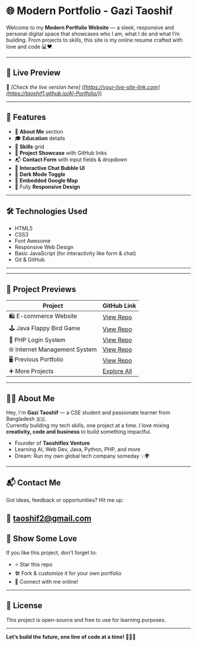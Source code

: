 # 🌐 Modern Portfolio - Gazi Taoshif

Welcome to my **Modern Portfolio Website** — a sleek, responsive and personal digital space that showcases who I am, what I do and what I’m building. From projects to skills, this site is my online resume crafted with love and code 💻❤️.

---

## 🚀 Live Preview
🔗 *[Check the live version here] ([https://your-live-site-link.com](https://taoshif1.github.io/AI-Portfolio/))*

---

## 📌 Features

- 💼 **About Me** section
- 🎓 **Education** details
- 🧠 **Skills** grid 
- 🚧 **Project Showcase** with GitHub links
- 📬 **Contact Form** with input fields & dropdown
- 💬 **Interactive Chat Bubble UI**
- 🌙 **Dark Mode Toggle**
- 📍 **Embedded Google Map**
- 📱 Fully **Responsive Design**

---

## 🛠️ Technologies Used

- HTML5
- CSS3
- Font Awesome
- Responsive Web Design
- Basic JavaScript (for interactivity like form & chat)
- Git & GitHub

---

---

## 📸 Project Previews

| Project | GitHub Link |
|--------|-------------|
| 🛍️ E-commerce Website | [View Repo](https://github.com/Taoshif1/E-commerce-website-24) |
| 🕹️ Java Flappy Bird Game | [View Repo](https://github.com/Taoshif1/java-flappy-bird-game) |
| 🔐 PHP Login System | [View Repo](https://github.com/Taoshif1/login-system-in-php) |
| 🌐 Internet Management System | [View Repo](https://github.com/Taoshif1/Internet-Management-System-in-Java) |
| 🖥️ Previous Portfolio | [View Repo](https://github.com/Taoshif1/portfolio-css) |
| ➕ More Projects | [Explore All](https://github.com/Taoshif1?tab=repositories) |

---

## 🙋‍♂️ About Me

Hey, I'm **Gazi Taoshif** — a CSE student and passionate learner from Bangladesh 🇧🇩.  
Currently building my tech skills, one project at a time. I love mixing **creativity, code and business** to build something impactful.

- Founder of **Taoshiflex Venture**
- Learning AI, Web Dev, Java, Python, PHP, and more
- Dream: Run my own global tech company someday 💡🌍

---

## 📬 Contact Me

Got ideas, feedback or opportunities? Hit me up:

📧 taoshif2@gmail.com  
---

## 🌟 Show Some Love

If you like this project, don't forget to:

- ⭐ Star this repo
- 🛠️ Fork & customize it for your own portfolio
- 🤝 Connect with me online!

---

## 📢 License

This project is open-source and free to use for learning purposes.

---

**Let’s build the future, one line of code at a time! 👨‍💻✨**

